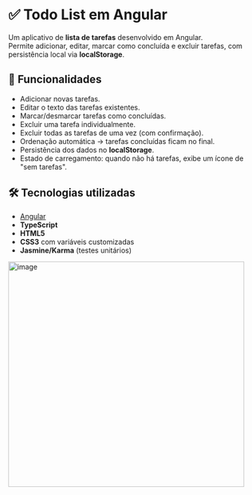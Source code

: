 # ✅ Todo List em Angular

Um aplicativo de **lista de tarefas** desenvolvido em Angular.  
Permite adicionar, editar, marcar como concluída e excluir tarefas, com persistência local via **localStorage**.

## 🚀 Funcionalidades
- Adicionar novas tarefas.
- Editar o texto das tarefas existentes.
- Marcar/desmarcar tarefas como concluídas.
- Excluir uma tarefa individualmente.
- Excluir todas as tarefas de uma vez (com confirmação).
- Ordenação automática → tarefas concluídas ficam no final.
- Persistência dos dados no **localStorage**.
- Estado de carregamento: quando não há tarefas, exibe um ícone de "sem tarefas".

## 🛠️ Tecnologias utilizadas
- [Angular](https://angular.io/)
- **TypeScript**
- **HTML5**
- **CSS3** com variáveis customizadas
- **Jasmine/Karma** (testes unitários)

<img width="473" height="451" alt="image" src="https://github.com/user-attachments/assets/03bd66dd-0f79-41a6-9c1f-e63acca46c9c" />


